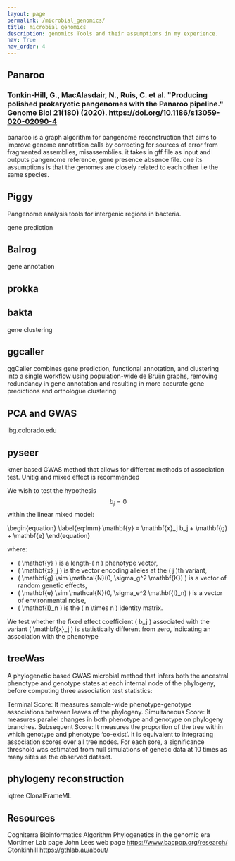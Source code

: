 ```yaml
---
layout: page
permalink: /microbial_genomics/
title: microbial genomics
description: genomics Tools and their assumptions in my experience.
nav: True
nav_order: 4
---
```


## Panaroo
### Tonkin-Hill, G., MacAlasdair, N., Ruis, C. et al. "Producing polished prokaryotic pangenomes with the Panaroo pipeline." Genome Biol 21(180) (2020). https://doi.org/10.1186/s13059-020-02090-4
panaroo is a graph algorithm for pangenome reconstruction that aims to improve genome annotation calls by correcting for sources of error from fragmented assemblies, misassemblies. it takes in gff file as input and outputs pangenome reference, gene presence absence file.
one its assumptions is that the genomes are closely related to each other i.e the same species.

## Piggy
Pangenome analysis tools for intergenic regions in bacteria.

gene prediction
## Balrog

gene annotation
## prokka
## bakta

gene clustering
## ggcaller 
ggCaller combines gene prediction, functional annotation, and clustering into a single workflow using population-wide de Bruijn graphs, removing redundancy in gene annotation and resulting in more accurate gene predictions and orthologue clustering

## PCA and GWAS
ibg.colorado.edu

## pyseer
kmer based GWAS method that allows for different methods of association test.
Unitig and mixed effect is recommended

We wish to test the hypothesis $$ b_j = 0 $$ within the linear mixed model:

\begin{equation}
\label{eq:lmm}
\mathbf{y} = \mathbf{x}_j b_j + \mathbf{g} + \mathbf{e}
\end{equation}

where:  
- \( \mathbf{y} \) is a length-\( n \) phenotype vector,  
- \( \mathbf{x}_j \) is the vector encoding alleles at the \( j \)th variant,  
- \( \mathbf{g} \sim \mathcal{N}(0, \sigma_g^2 \mathbf{K}) \) is a vector of random genetic effects,  
- \( \mathbf{e} \sim \mathcal{N}(0, \sigma_e^2 \mathbf{I}_n) \) is a vector of environmental noise,  
- \( \mathbf{I}_n \) is the \( n \times n \) identity matrix.

We test whether the fixed effect coefficient \( b_j \) associated with the variant \( \mathbf{x}_j \) is statistically different from zero, indicating an association with the phenotype


## treeWas
A phylogenetic based GWAS microbial method that infers both the ancestral phenotype and genotype states at each internal node of the phylogeny, before computing three association test statistics:


Terminal Score: It measures sample-wide phenotype-genotype associations between leaves of the phylogeny.
Simultaneous Score: It measures parallel changes in both phenotype and genotype on phylogeny branches.
Subsequent Score: It measures the proportion of the tree within which genotype and phenotype ‘co-exist’. It is equivalent to integrating association scores over all tree nodes.
For each sore, a significance threshold was estimated from null simulations of genetic data at 10 times as many sites as the observed dataset.

## phylogeny reconstruction

iqtree
ClonalFrameML


## Resources
Cogniterra Bioinformatics Algorithm
Phylogenetics in the genomic era
Mortimer Lab page
John Lees web page https://www.bacpop.org/research/
Gtonkinhill https://gthlab.au/about/



